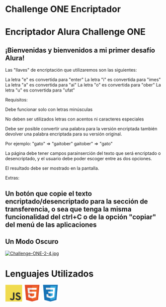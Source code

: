 # Challenge ONE Encriptador
# Encriptador Alura Challenge ONE

## ¡Bienvenidas y bienvenidos a mi primer desafío Alura!

Las "llaves" de encriptación que utilizaremos son las siguientes:

  La letra "e" es convertida para "enter"
  La letra "i" es convertida para "imes"
  La letra "a" es convertida para "ai"
  La letra "o" es convertida para "ober"
  La letra "u" es convertida para "ufat"

Requisitos:

Debe funcionar solo con letras minúsculas

No deben ser utilizados letras con acentos ni caracteres especiales

Debe ser posible convertir una palabra para la versión encriptada también devolver una palabra encriptada para su versión original.

Por ejemplo:
"gato" => "gaitober"
gaitober" => "gato"

La página debe tener campos parainserción del texto que será encriptado o desencriptado, y el usuario debe poder escoger entre as dos opciones.

El resultado debe ser mostrado en la pantalla.

Extras:

## Un botón que copie el texto encriptado/desencriptado para la sección de transferencia, o sea que tenga la misma funcionalidad del ctrl+C o de la opción "copiar" del menú de las aplicaciones

## Un Modo Oscuro 
[![Challenge-ONE-2-4.jpg](https://i.postimg.cc/rpCLbM6p/Challenge-ONE-2-4.jpg)](https://postimg.cc/nsz598h8)

  # Lenguajes Utilizados 
  
<a href="https://developer.mozilla.org/es/docs/Web/JavaScript"><img src="https://raw.githubusercontent.com/devicons/devicon/master/icons/javascript/javascript-original.svg" width="55" alt="JavaScript"></a> 
<a href="https://developer.mozilla.org/es/docs/HTML/HTML5"><img src="https://raw.githubusercontent.com/devicons/devicon/master/icons/html5/html5-original.svg" width="55" alt="HTML5"></a>
<a href="https://developer.mozilla.org/es/docs/Web/CSS"><img src="https://raw.githubusercontent.com/devicons/devicon/master/icons/css3/css3-original.svg" width="55" alt="CSS"></a>

